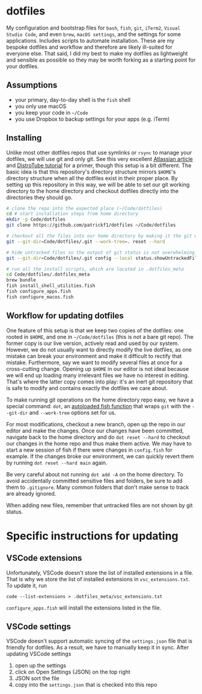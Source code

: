 # dotfiles

My configuration and bootstrap files for `bash`, `fish`, `git`, `iTerm2`, `Visual Studio Code`, and even `brew`, `macOS settings`, and the settings for some applications. Includes scripts to automate installation. These are my bespoke dotfiles and workflow and therefore are likely ill-suited for everyone else. That said, I did my best to make my dotfiles as lightweight and sensible as possible so they may be worth forking as a starting point for your dotfiles.

## Assumptions

- your primary, day-to-day shell is the `fish` shell
- you only use macOS
- you keep your code in `~/Code`
- you use Dropbox to backup settings for your apps (e.g. iTerm)

## Installing

Unlike most other dotfiles repos that use symlinks or `rsync` to manage your dotfiles, we will use git and only git. See this very excellent [Atlassian article](https://www.atlassian.com/git/tutorials/dotfiles) and [DistroTube tutorial](https://www.youtube.com/watch?v=tBoLDpTWVOM) for a primer, though this setup is a bit different. The basic idea is that this repository's directory structure mirrors `$HOME`'s directory structure when all the dotfiles exist in their proper place. By setting up this repository in this way, we will be able to set our git working directory to the home directory and checkout dotfiles directly into the directories they should go.

```sh
# clone the repo into the expected place (~/Code/dotfiles)
cd # start installation steps from home directory
mkdir -p Code/dotfiles
git clone https://github.com/patrickf1/dotfiles ~/Code/dotfiles

# checkout all the files into our home directory by making it the git working directory
git --git-dir=Code/dotfiles/.git --work-tree=. reset --hard

# hide untracked files so the output of git status is not overwhelming
git --git-dir=Code/dotfiles/.git config --local status.showUntrackedFiles no

# run all the install scripts, which are located in .dotfiles_meta
cd Code/dotfiles/.dotfiles_meta
brew bundle
fish install_shell_utilities.fish
fish configure_apps.fish
fish configure_macos.fish
```

## Workflow for updating dotfiles

One feature of this setup is that we keep two copies of the dotfiles: one rooted in `$HOME`, and one in `~/Code/dotfiles` (this is not a bare git repo). The former copy is our live version, actively read and used by our system. However, we do not usually want to directly modify the live dotfiles, as one mistake can break your environment and make it difficult to rectify that mistake. Furthermore, say we want to modify several files at once for a cross-cutting change. Opening up `$HOME` in our editor is not ideal because we will end up loading many irrelevant files we have no interest in editing. That's where the latter copy comes into play: it's an inert git repository that is safe to modify and contains exactly the dotfiles we care about.

To make running git operations on the home directory repo easy, we have a special command: `dot`, an [autoloaded fish function](https://fishshell.com/docs/current/tutorial.html#autoloading-functions) that wraps `git` with the `--git-dir` and `--work-tree` options set for us.

For most modifications, checkout a new branch, open up the repo in our editor and make the changes. Once our changes have been committed, navigate back to the home directory and do `dot reset --hard` to checkout our changes in the home repo and thus make them active. We may have to start a new session of fish if there were changes in `config.fish` for example. If the changes broke our environment, we can quickly revert them by running `dot reset --hard main` again.

Be very careful about not running `dot add -A` on the home directory. To avoid accidentally committed sensitive files and folders, be sure to add them to `.gitignore`. Many common folders that don't make sense to track are already ignored.

When adding new files, remember that untracked files are not shown by git status.

# Specific instructions for updating

## VSCode extensions

Unfortunately, VSCode doesn't store the list of installed extensions in a file. That is why we store the list of installed extensions in `vsc_extensions.txt`. To update it, run

```fish
code --list-extensions > .dotfiles_meta/vsc_extensions.txt
```

`configure_apps.fish` will install the extensions listed in the file.

## VSCode settings

VSCode doesn't support automatic syncing of the `settings.json` file that is friendly for dotfiles. As a result, we have to manually keep it in sync. After updating VSCode settings

1. open up the settings
2. click on Open Settings (JSON) on the top right
3. JSON sort the file
4. copy into the `settings.json` that is checked into this repo
